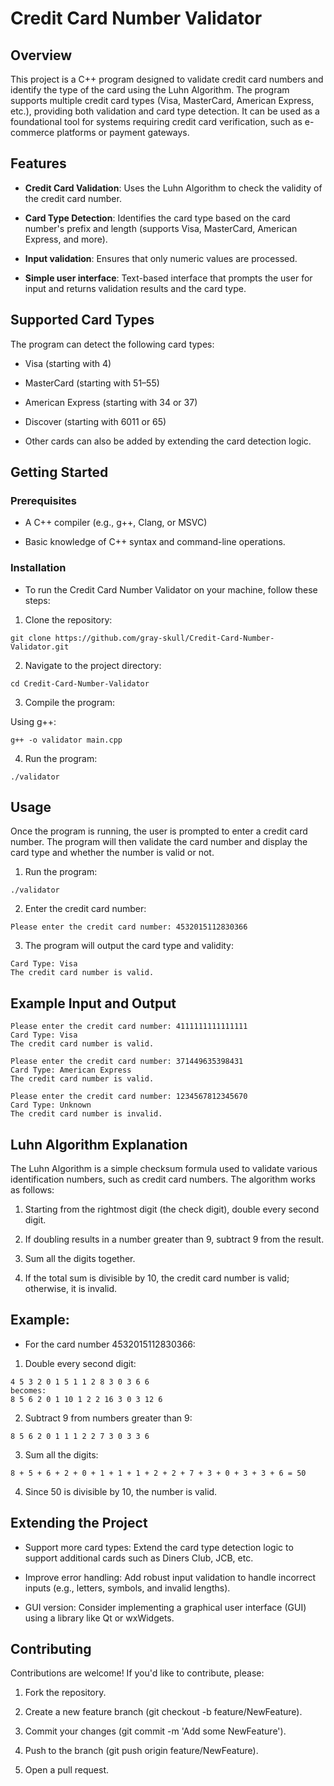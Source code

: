 # Credit Card Number Validator

## Overview

This project is a C++ program designed to validate credit card numbers and identify the type of the card using the Luhn Algorithm. The program supports multiple credit card types (Visa, MasterCard, American Express, etc.), providing both validation and card type detection. It can be used as a foundational tool for systems requiring credit card verification, such as e-commerce platforms or payment gateways.

## Features

- **Credit Card Validation**: Uses the Luhn Algorithm to check the validity of the credit card number.

- **Card Type Detection**: Identifies the card type based on the card number's prefix and length (supports Visa, MasterCard, American Express, and more).

- **Input validation**: Ensures that only numeric values are processed.

- **Simple user interface**: Text-based interface that prompts the user for input and returns validation results and the card type.


## Supported Card Types

The program can detect the following card types:

- Visa (starting with 4)

- MasterCard (starting with 51–55)

- American Express (starting with 34 or 37)

- Discover (starting with 6011 or 65)

- Other cards can also be added by extending the card detection logic.


## Getting Started

### Prerequisites

- A C++ compiler (e.g., g++, Clang, or MSVC)

- Basic knowledge of C++ syntax and command-line operations.


### Installation

- To run the Credit Card Number Validator on your machine, follow these steps:

1. Clone the repository:

```console
git clone https://github.com/gray-skull/Credit-Card-Number-Validator.git
```

2. Navigate to the project directory:

```console
cd Credit-Card-Number-Validator
```

3. Compile the program:

Using g++:

```console
g++ -o validator main.cpp
```

4. Run the program:

```console
./validator
```



## Usage

Once the program is running, the user is prompted to enter a credit card number. The program will then validate the card number and display the card type and whether the number is valid or not.

1. Run the program:

```console
./validator
```

2. Enter the credit card number:

```console
Please enter the credit card number: 4532015112830366
```

3. The program will output the card type and validity:

```console
Card Type: Visa
The credit card number is valid.
```


## Example Input and Output

```console
Please enter the credit card number: 4111111111111111
Card Type: Visa
The credit card number is valid.
```

```console
Please enter the credit card number: 371449635398431
Card Type: American Express
The credit card number is valid.
```

```console
Please enter the credit card number: 1234567812345670
Card Type: Unknown
The credit card number is invalid.
```

## Luhn Algorithm Explanation

The Luhn Algorithm is a simple checksum formula used to validate various identification numbers, such as credit card numbers. The algorithm works as follows:

1. Starting from the rightmost digit (the check digit), double every second digit.


2. If doubling results in a number greater than 9, subtract 9 from the result.


3. Sum all the digits together.


4. If the total sum is divisible by 10, the credit card number is valid; otherwise, it is invalid.



## Example:

- For the card number 4532015112830366:

1. Double every second digit:

```console
4 5 3 2 0 1 5 1 1 2 8 3 0 3 6 6
becomes:
8 5 6 2 0 1 10 1 2 2 16 3 0 3 12 6
```

2. Subtract 9 from numbers greater than 9:

```console
8 5 6 2 0 1 1 1 2 2 7 3 0 3 3 6
```

3. Sum all the digits:

```console
8 + 5 + 6 + 2 + 0 + 1 + 1 + 1 + 2 + 2 + 7 + 3 + 0 + 3 + 3 + 6 = 50
```

4. Since 50 is divisible by 10, the number is valid.


## Extending the Project

- Support more card types: Extend the card type detection logic to support additional cards such as Diners Club, JCB, etc.

- Improve error handling: Add robust input validation to handle incorrect inputs (e.g., letters, symbols, and invalid lengths).

- GUI version: Consider implementing a graphical user interface (GUI) using a library like Qt or wxWidgets.


## Contributing

Contributions are welcome! If you'd like to contribute, please:

1. Fork the repository.


2. Create a new feature branch (git checkout -b feature/NewFeature).


3. Commit your changes (git commit -m 'Add some NewFeature').


4. Push to the branch (git push origin feature/NewFeature).


5. Open a pull request.
